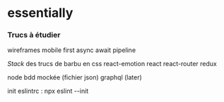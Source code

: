 # essentially

### Trucs à étudier

wireframes
mobile first
async await
pipeline

_Stack_
des trucs de barbu en css
react-emotion
react
react-router
redux

node
bdd mockée (fichier json)
graphql (later)

init eslintrc :
npx eslint --init

